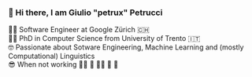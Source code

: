 ###  👋 Hi there, I am Giulio "petrux" Petrucci

👨‍💻 Software Engineer at Google Zürich 🇨🇭  
👨‍🎓 PhD in Computer Science from University of Trento 🇮🇹  
🤓 Passionate about Sotware Engineering, Machine Learning and (mostly Computational) Linguistics  
😎 When not working 🏊‍♂️ 🚴 🏃‍♂️ 🎸 📖  
